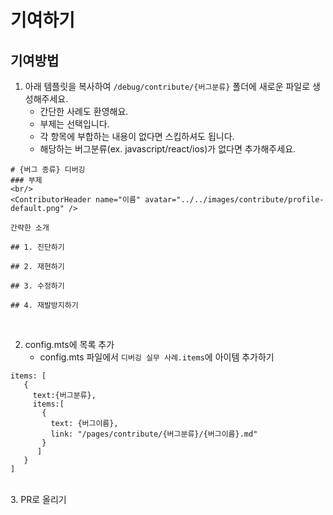 # 기여하기

## 기여방법

1. 아래 템플릿을 복사하여 `/debug/contribute/{버그분류}` 폴더에 새로운 파일로 생성해주세요.
   - 간단한 사례도 환영해요.
   - 부제는 선택입니다.
   - 각 항목에 부합하는 내용이 없다면 스킵하셔도 됩니다.
   - 해당하는 버그분류(ex. javascript/react/ios)가 없다면 추가해주세요.

```
# {버그 종류} 디버깅
### 부제
<br/>
<ContributorHeader name="이름" avatar="../../images/contribute/profile-default.png" />

간략한 소개

## 1. 진단하기

## 2. 재현하기

## 3. 수정하기

## 4. 재발방지하기
```

<br/>

2. config.mts에 목록 추가
   - config.mts 파일에서 `디버깅 실무 사례.items`에 아이템 추가하기

```
items: [
   {
     text:{버그분류},
     items:[
       {
         text: {버그이름},
         link: "/pages/contribute/{버그분류}/{버그이름}.md"
       }
      ]
   }
]
```

<br/>
3. PR로 올리기
